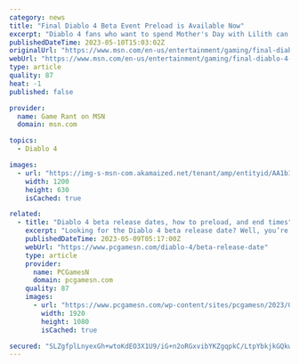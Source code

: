 ```yaml
---
category: news
title: "Final Diablo 4 Beta Event Preload is Available Now"
excerpt: "Diablo 4 fans who want to spend Mother's Day with Lilith can prepare by installing the beta client for the Server Slam taking place this weekend."
publishedDateTime: 2023-05-10T15:03:02Z
originalUrl: "https://www.msn.com/en-us/entertainment/gaming/final-diablo-4-beta-event-preload-is-available-now/ar-AA1b1t5s"
webUrl: "https://www.msn.com/en-us/entertainment/gaming/final-diablo-4-beta-event-preload-is-available-now/ar-AA1b1t5s"
type: article
quality: 87
heat: -1
published: false

provider:
  name: Game Rant on MSN
  domain: msn.com

topics:
  - Diablo 4

images:
  - url: "https://img-s-msn-com.akamaized.net/tenant/amp/entityid/AA1b1jXd.img?h=630&w=1200&m=6&q=60&o=t&l=f&f=jpg"
    width: 1200
    height: 630
    isCached: true

related:
  - title: "Diablo 4 beta release dates, how to preload, and end times"
    excerpt: "Looking for the Diablo 4 beta release date? Well, you’re out of luck, as the early access period for the Diablo 4 beta is over. These beta weekends were to give players a chance to see both the ..."
    publishedDateTime: 2023-05-09T05:17:00Z
    webUrl: "https://www.pcgamesn.com/diablo-4/beta-release-date"
    type: article
    provider:
      name: PCGamesN
      domain: pcgamesn.com
    quality: 87
    images:
      - url: "https://www.pcgamesn.com/wp-content/sites/pcgamesn/2023/03/diablo-4-beta.jpg"
        width: 1920
        height: 1080
        isCached: true

secured: "SLZgfplLnyexGh+wtoKdEO3X1U9/iG+n2oRGxvibYKZgqpkC/LtpYbkjkGQkwreBtkPvwXZbCJpiRHjrNG2GGKLC2o5QsV51y5wiVLsbdE39vdOKEkfVLHMqvH9Toh1vhv20ziY6Melsa3+hY4hBrprtyyTt/BiYDpH7ISDV3IWVX05R1537/VfTqgX/2pB8BQgFTwvc42mG2H4taIwfu/iuR0LCchWea6CBf2zDcQi1fptH6yYft0982a9W5YOfhVVSxnbRXhG7VMfBAHQ5xqcGXpOkzK4vK3DaGJYDtlBghzQA0Z3KiwqvkFkBF28P6LRaLmBh8f7jnM5vE9nUo9IkSTyZAeZ1wqSaeRkdu4I=;KB55SQ7d2ApwmqWXVjaX2A=="
---
```



